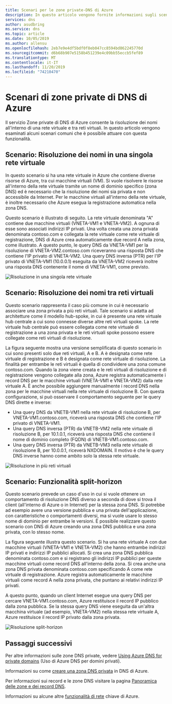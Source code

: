 ```yaml
---
title: Scenari per le zone private-DNS di Azure
description: In questo articolo vengono fornite informazioni sugli scenari comuni per l'utilizzo di Zone private di DNS di Azure.
services: dns
author: asudbring
ms.service: dns
ms.topic: article
ms.date: 10/05/2019
ms.author: allensu
ms.openlocfilehash: 2eb7e9e4df5bdf0f8eb047cc8594bd862245770d
ms.sourcegitcommit: d6b68b907e5158b451239e4c09bb55eccb5fef89
ms.translationtype: MT
ms.contentlocale: it-IT
ms.lasthandoff: 11/20/2019
ms.locfileid: "74210470"
---
```

# <a name="azure-dns-private-zones-scenarios"></a>Scenari di zone private di DNS di Azure

Il servizio Zone private di DNS di Azure consente la risoluzione dei nomi all'interno di una rete virtuale e tra reti virtuali. In questo articolo vengono esaminati alcuni scenari comuni che è possibile attuare con questa funzionalità.

## <a name="scenario-name-resolution-scoped-to-a-single-virtual-network"></a>Scenario: Risoluzione dei nomi in una singola rete virtuale
In questo scenario si ha una rete virtuale in Azure che contiene diverse risorse di Azure, tra cui macchine virtuali (VM). Si vuole risolvere le risorse all'interno della rete virtuale tramite un nome di dominio specifico (zona DNS) ed è necessario che la risoluzione dei nomi sia privata e non accessibile da Internet. Per le macchine virtuali all'interno della rete virtuale, è inoltre necessario che Azure esegua la registrazione automatica nella zona DNS. 

Questo scenario è illustrato di seguito. La rete virtuale denominata "A" contiene due macchine virtuali (VNETA-VM1 e VNETA-VM2). A ognuna di esse sono associati indirizzi IP privati. Una volta creata una zona privata denominata contoso.com e collegata la rete virtuale come rete virtuale di registrazione, DNS di Azure crea automaticamente due record A nella zona, come illustrato. A questo punto, le query DNS da VNETA-VM1 per la risoluzione di VNETA-VM2.contoso.com riceveranno una risposta DNS che contiene l'IP privato di VNETA-VM2. Una query DNS inversa (PTR) per l'IP privato di VNETA-VM1 (10.0.0.1) eseguita da VNETA-VM2 riceverà inoltre una risposta DNS contenente il nome di VNETA-VM1, come previsto. 

![Risoluzione in una singola rete virtuale](./media/private-dns-scenarios/single-vnet-resolution.png)

## <a name="scenario-name-resolution-across-virtual-networks"></a>Scenario: Risoluzione dei nomi tra reti virtuali

Questo scenario rappresenta il caso più comune in cui è necessario associare una zona privata a più reti virtuali. Tale scenario si adatta ad architetture come il modello hub-spoke, in cui è presente una rete virtuale hub centrale a cui sono connesse diverse altre reti virtuali spoke. La rete virtuale hub centrale può essere collegata come rete virtuale di registrazione a una zona privata e le reti virtuali spoke possono essere collegate come reti virtuali di risoluzione. 

La figura seguente mostra una versione semplificata di questo scenario in cui sono presenti solo due reti virtuali, A e B. A è designata come rete virtuale di registrazione e B è designata come rete virtuale di risoluzione. La finalità per entrambe le reti virtuali è quella di condividere una zona comune contoso.com. Quando la zona viene creata e le reti virtuali di risoluzione e di registrazione vengono collegate alla zona, Azure registra automaticamente i record DNS per le macchine virtuali (VNETA-VM1 e VNETA-VM2) dalla rete virtuale A. È anche possibile aggiungere manualmente i record DNS nella zona per le macchine virtuali nella rete virtuale di risoluzione B. Con questa configurazione, si può osservare il comportamento seguente per le query DNS dirette e inverse:
* Una query DNS da VNETB-VM1 nella rete virtuale di risoluzione B, per VNETA-VM1.contoso.com, riceverà una risposta DNS che contiene l'IP privato di VNETA-VM1.
* Una query DNS inversa (PTR) da VNETB-VM2 nella rete virtuale di risoluzione B, per 10.1.0.1, riceverà una risposta DNS che contiene il nome di dominio completo (FQDN) di VNETB-VM1.contoso.com.  
* Una query DNS inversa (PTR) da VNETB-VM3 nella rete virtuale di risoluzione B, per 10.0.0.1, riceverà NXDOMAIN. Il motivo è che le query DNS inverse hanno come ambito solo la stessa rete virtuale. 


![Risoluzione in più reti virtuali](./media/private-dns-scenarios/multi-vnet-resolution.png)

## <a name="scenario-split-horizon-functionality"></a>Scenario: Funzionalità split-horizon

Questo scenario prevede un caso d'uso in cui si vuole ottenere un comportamento di risoluzione DNS diverso a seconda di dove si trova il client (all'interno di Azure o in Internet) per la stessa zona DNS. Si potrebbe ad esempio avere una versione pubblica e una privata dell'applicazione, con caratteristiche o comportamenti diversi, ma si vuole usare lo stesso nome di dominio per entrambe le versioni. È possibile realizzare questo scenario con DNS di Azure creando una zona DNS pubblica e una zona privata, con lo stesso nome.

La figura seguente illustra questo scenario. Si ha una rete virtuale A con due macchine virtuali (VNETA-VM1 e VNETA-VM2) che hanno entrambe indirizzi IP privati e indirizzi IP pubblici allocati. Si crea una zona DNS pubblica denominata contoso.com e si registrano gli indirizzi IP pubblici per queste macchine virtuali come record DNS all'interno della zona. Si crea anche una zona DNS privata denominata contoso.com specificando A come rete virtuale di registrazione. Azure registra automaticamente le macchine virtuali come record A nella zona privata, che puntano ai relativi indirizzi IP privati.

A questo punto, quando un client Internet esegue una query DNS per cercare VNETA-VM1.contoso.com, Azure restituisce il record IP pubblico dalla zona pubblica. Se la stessa query DNS viene eseguita da un'altra macchina virtuale (ad esempio, VNETA-VM2) nella stessa rete virtuale A, Azure restituisce il record IP privato dalla zona privata. 

![Risoluzione split-horizon](./media/private-dns-scenarios/split-brain-resolution.png)

## <a name="next-steps"></a>Passaggi successivi
Per altre informazioni sulle zone DNS private, vedere [Using Azure DNS for private domains](private-dns-overview.md) (Uso di Azure DNS per domini privati).

Informazioni su come [creare una zona DNS privata](./private-dns-getstarted-powershell.md) in DNS di Azure.

Per informazioni sui record e le zone DNS visitare la pagina [Panoramica delle zone e dei record DNS](dns-zones-records.md).

Informazioni su alcune altre [funzionalità di rete](../networking/networking-overview.md) chiave di Azure.

